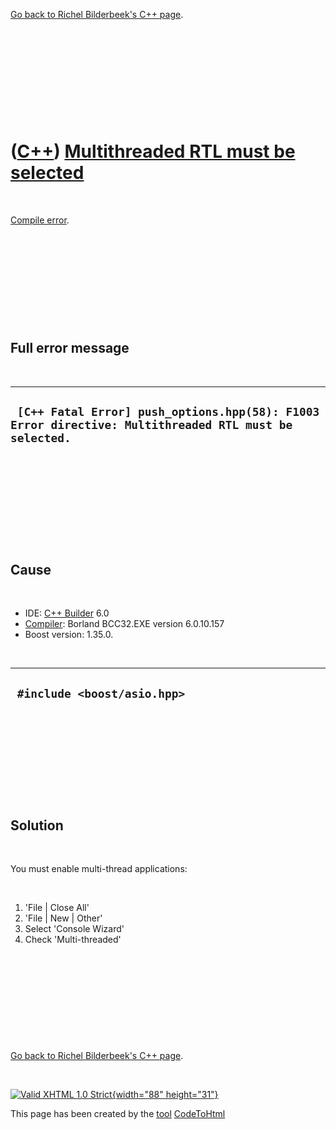 

[Go back to Richel Bilderbeek's C++ page](Cpp.htm).

 

 

 

 

 

([C++](Cpp.htm)) [Multithreaded RTL must be selected](CppCompileErrorMultithreadedRtlMustBeSelected.htm)
========================================================================================================

 

[Compile error](CppCompileError.htm).

 

 

 

 

 

Full error message
------------------

 

  -------------------------------------------------------------------------------------------------------
  ` [C++ Fatal Error] push_options.hpp(58): F1003 Error directive: Multithreaded RTL must be selected.`
  -------------------------------------------------------------------------------------------------------

 

 

 

 

 

Cause
-----

 

-   IDE: [C++ Builder](CppBuilder.htm) 6.0
-   [Compiler](CppCompiler.htm): Borland BCC32.EXE version 6.0.10.157
-   Boost version: 1.35.0.

 

  ------------------------------
  ` #include <boost/asio.hpp>`
  ------------------------------

 

 

 

 

 

Solution
--------

 

You must enable multi-thread applications:

 

1.  'File | Close All'
2.  'File | New | Other'
3.  Select 'Console Wizard'
4.  Check 'Multi-threaded'

 

 

 

 

 

[Go back to Richel Bilderbeek's C++ page](Cpp.htm).



 

[![Valid XHTML 1.0 Strict](valid-xhtml10.png){width="88"
height="31"}](http://validator.w3.org/check?uri=referer)

This page has been created by the [tool](Tools.htm)
[CodeToHtml](ToolCodeToHtml.htm)
